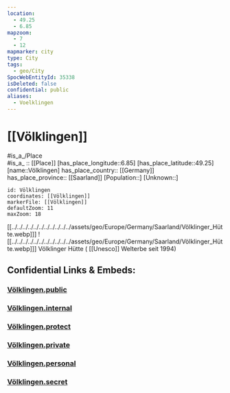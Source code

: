```yaml
---
location:
  - 49.25
  - 6.85
mapzoom:
  - 7
  - 12
mapmarker: city
type: City
tags:
  - geo/City
SpocWebEntityId: 35338
isDeleted: false
confidential: public
aliases:
  - Voelklingen
---
```


# [[Völklingen]] 

#is_a_/Place  
#is_a_ :: [[Place]] 
[has_place_longitude::6.85] 
[has_place_latitude::49.25] 
[name::Völklingen] 
has_place_country:: [[Germany]]  
has_place_province:: [[Saarland]] 
[Population::] 
[Unknown::] 


```leaflet
id: Völklingen
coordinates: [[Völklingen]] 
markerFile: [[Völklingen]] 
defaultZoom: 11 
maxZoom: 18
```

[[../../../../../../../../../../../assets/geo/Europe/Germany/Saarland/Völklinger_Hütte.webp]]] ![[../../../../../../../../../../../assets/geo/Europe/Germany/Saarland/Völklinger_Hütte.webp]]] 
Völklinger Hütte ( [[Unesco]] Welterbe seit 1994) 


## Confidential Links & Embeds: 

### [Völklingen.public](/_public/\Earth\Continent\Europe\Europe~Central\Germany\Germany~West\Saarland\counties~Saarland\Region~Saarbrücken\cities~SaarbrückenVölklingen.public.md) 

### [Völklingen.internal](/_internal/\Earth\Continent\Europe\Europe~Central\Germany\Germany~West\Saarland\counties~Saarland\Region~Saarbrücken\cities~SaarbrückenVölklingen.internal.md) 

### [Völklingen.protect](/_protect/\Earth\Continent\Europe\Europe~Central\Germany\Germany~West\Saarland\counties~Saarland\Region~Saarbrücken\cities~SaarbrückenVölklingen.protect.md) 

### [Völklingen.private](/_private/\Earth\Continent\Europe\Europe~Central\Germany\Germany~West\Saarland\counties~Saarland\Region~Saarbrücken\cities~SaarbrückenVölklingen.private.md) 

### [Völklingen.personal](/_personal/\Earth\Continent\Europe\Europe~Central\Germany\Germany~West\Saarland\counties~Saarland\Region~Saarbrücken\cities~SaarbrückenVölklingen.personal.md) 

### [Völklingen.secret](/_secret/\Earth\Continent\Europe\Europe~Central\Germany\Germany~West\Saarland\counties~Saarland\Region~Saarbrücken\cities~SaarbrückenVölklingen.secret.md)

